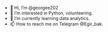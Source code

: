 - 👋 Hi, I’m @georgee202
- 👀 I’m interested in Python, volunteering.
- 🌱 I’m currently learning data analytics.
- 📫 How to reach me on Telegram @Egir_bak.

<!---
georgee202/georgee202 is a ✨ special ✨ repository because its `README.md` (this file) appears on your GitHub profile.
You can click the Preview link to take a look at your changes.
--->
